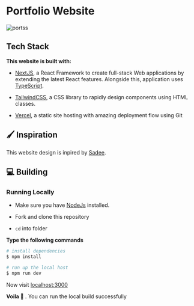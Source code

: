 # Portfolio Website
![portss](https://github.com/Aniket110903/Portfolio/assets/129101494/89e5241d-fbfe-43df-9eb7-8bbcbf30f2e3)

## Tech Stack

**This website is built with:**

- [NextJS](https://nextjs.org/), a React Framework to create full-stack Web applications by extending the latest React features. Alongside this, application uses [TypeScript](https://www.typescriptlang.org/).

- [TailwindCSS](https://tailwindcss.com/), a CSS library to rapidly design components using HTML classes.

- [Vercel](https://vercel.com/), a static site hosting with amazing deployment flow using Git

## 🖌️ Inspiration

This website design is inpired by [Sadee](https://github.com/codewithsadee/vcard-personal-portfolio).

## 💻 Building

### Running Locally

- Make sure you have [NodeJs](https://nodejs.dev/) installed.

- Fork and clone this repository

- `cd` into folder

**Type the following commands**

```bash
# install dependencies
$ npm install

# run up the local host
$ npm run dev
```

Now visit [localhost:3000](http://localhost:3000)

**Voila 🎉** . You can run the local build successfully
